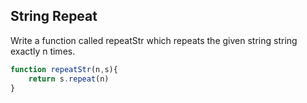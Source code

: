 ## String Repeat

Write a function called repeatStr which repeats the given string string exactly n times.

```javascript
function repeatStr(n,s){
    return s.repeat(n)
}
```
